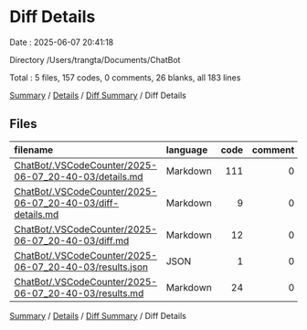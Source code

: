 # Diff Details

Date : 2025-06-07 20:41:18

Directory /Users/trangta/Documents/ChatBot

Total : 5 files,  157 codes, 0 comments, 26 blanks, all 183 lines

[Summary](results.md) / [Details](details.md) / [Diff Summary](diff.md) / Diff Details

## Files
| filename | language | code | comment | blank | total |
| :--- | :--- | ---: | ---: | ---: | ---: |
| [ChatBot/.VSCodeCounter/2025-06-07\_20-40-03/details.md](/ChatBot/.VSCodeCounter/2025-06-07_20-40-03/details.md) | Markdown | 111 | 0 | 6 | 117 |
| [ChatBot/.VSCodeCounter/2025-06-07\_20-40-03/diff-details.md](/ChatBot/.VSCodeCounter/2025-06-07_20-40-03/diff-details.md) | Markdown | 9 | 0 | 6 | 15 |
| [ChatBot/.VSCodeCounter/2025-06-07\_20-40-03/diff.md](/ChatBot/.VSCodeCounter/2025-06-07_20-40-03/diff.md) | Markdown | 12 | 0 | 7 | 19 |
| [ChatBot/.VSCodeCounter/2025-06-07\_20-40-03/results.json](/ChatBot/.VSCodeCounter/2025-06-07_20-40-03/results.json) | JSON | 1 | 0 | 0 | 1 |
| [ChatBot/.VSCodeCounter/2025-06-07\_20-40-03/results.md](/ChatBot/.VSCodeCounter/2025-06-07_20-40-03/results.md) | Markdown | 24 | 0 | 7 | 31 |

[Summary](results.md) / [Details](details.md) / [Diff Summary](diff.md) / Diff Details